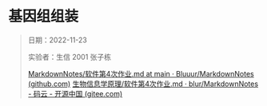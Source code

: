 

# 基因组组装

> 日期：2022-11-23
>
> 实验者：生信 2001 张子栋
>
> [MarkdownNotes/软件第4次作业.md at main · Bluuur/MarkdownNotes (github.com)](https://github.com/Bluuur/MarkdownNotes/blob/main/生物信息学原理/软件第4次作业.md)
> [生物信息学原理/软件第4次作业.md · blur/MarkdownNotes - 码云 - 开源中国 (gitee.com)](https://gitee.com/bluur/MarkdownNotes/blob/main/生物信息学原理/软件第4次作业.md)
